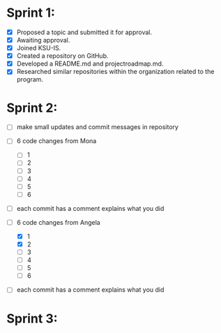 # Sprint 1:
- [x] Proposed a topic and submitted it for approval.
- [x] Awaiting approval.
- [x] Joined KSU-IS.
- [x] Created a repository on GitHub.
- [x] Developed a README.md and projectroadmap.md.
- [x] Researched similar repositories within the organization related to the program.     

# Sprint 2:
- [ ] make small updates and commit messages in repository
- [ ] 6 code changes from Mona
    - [ ] 1
    - [ ] 2
    - [ ] 3
    - [ ] 4
    - [ ] 5
    - [ ] 6
- [ ] each commit has a comment explains what you did

- [ ] 6 code changes from Angela
    - [x] 1
    - [x] 2
    - [ ] 3
    - [ ] 4
    - [ ] 5
    - [ ] 6
- [ ] each commit has a comment explains what you did

# Sprint 3:

